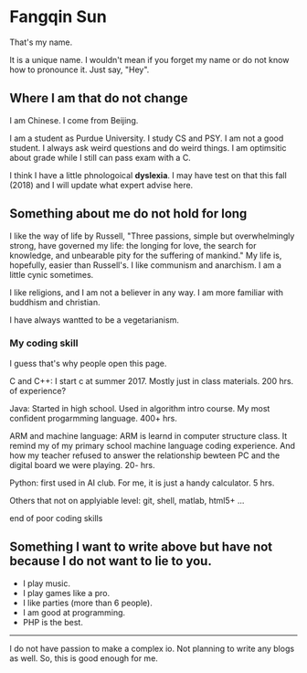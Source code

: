 # Fangqin Sun

That's my name. 

It is a unique name. I wouldn't mean if you forget my name or do not know how to pronounce it. Just say, "Hey".  

## Where I am that do not change

I am Chinese. I come from Beijing.

I am a student as Purdue University. I study CS and PSY. I am not a good student. I always ask weird questions and do weird things. I am optimsitic about grade while I still can pass exam with a C. 

I think I have a little phnologoical **dyslexia**. I may have test on that this fall (2018) and I will update what expert advise here.

## Something about me do not hold for long

I like the way of life by Russell, "Three passions, simple but overwhelmingly strong, have governed my life: the longing for love, the search for knowledge, and unbearable pity for the suffering of mankind." My life is, hopefully, easier than Russell's. I like communism and anarchism. I am a little cynic sometimes. 

I like religions, and I am not a believer in any way. I am more familiar with buddhism and christian.

I have always wantted to be a vegetarianism. 

### My coding skill

I guess that's why people open this page. 

C and C++: I start c at summer 2017. Mostly just in class materials. 200 hrs. of experience?  

Java: Started in high school. Used in algorithm intro course. My most confident progarmming language. 400+ hrs.

ARM and machine language: ARM is learnd in computer structure class. It remind my of my primary school machine language coding experience. And how my teacher refused to answer the relationship bewteen PC and the digital board we were playing. 20- hrs.

Python: first used in AI club. For me, it is just a handy calculator. 5 hrs.

Others that not on applyiable level: git, shell, matlab, html5+ ...

end of poor coding skills

## Something I want to write above but have not because I do not want to lie to you. 

+ I play music. 
+ I play games like a pro.
+ I like parties (more than 6 people).
+ I am good at programming.
+ PHP is the best.

--------
I do not have passion to make a complex io. Not planning to write any blogs as well. So, this is good enough for me.
